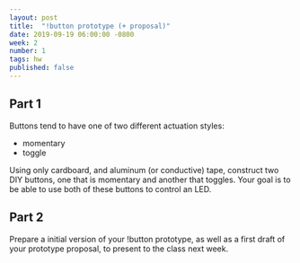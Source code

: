 ```yaml
---
layout: post
title:  "!button prototype (+ proposal)"
date: 2019-09-19 06:00:00 -0800
week: 2
number: 1
tags: hw
published: false
---
```


## Part 1

Buttons tend to have one of two different actuation styles:

* momentary
* toggle

Using only cardboard, and aluminum (or conductive) tape, construct two DIY buttons, one that is momentary and another that toggles. Your goal is to be able to use both of these buttons to control an LED.

## Part 2

Prepare a initial version of your !button prototype, as well as a first draft of your prototype proposal, to present to the class next week.
